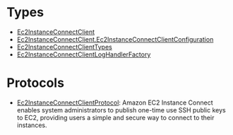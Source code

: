 # Types

  - [Ec2InstanceConnectClient](/aws-sdk-swift/reference/0.x/AWSEC2InstanceConnect/Ec2InstanceConnectClient)
  - [Ec2InstanceConnectClient.Ec2InstanceConnectClientConfiguration](/aws-sdk-swift/reference/0.x/AWSEC2InstanceConnect/Ec2InstanceConnectClient_Ec2InstanceConnectClientConfiguration)
  - [Ec2InstanceConnectClientTypes](/aws-sdk-swift/reference/0.x/AWSEC2InstanceConnect/Ec2InstanceConnectClientTypes)
  - [Ec2InstanceConnectClientLogHandlerFactory](/aws-sdk-swift/reference/0.x/AWSEC2InstanceConnect/Ec2InstanceConnectClientLogHandlerFactory)

# Protocols

  - [Ec2InstanceConnectClientProtocol](/aws-sdk-swift/reference/0.x/AWSEC2InstanceConnect/Ec2InstanceConnectClientProtocol):
    Amazon EC2 Instance Connect enables system administrators to publish one-time use SSH public keys to EC2, providing users a simple and secure way to connect to their instances.
